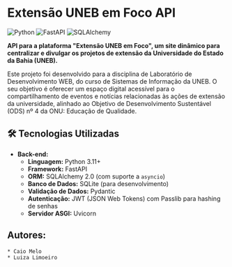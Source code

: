 # Extensão UNEB em Foco API

![Python](https://img.shields.io/badge/Python-3.11+-blue.svg)
![FastAPI](https://img.shields.io/badge/FastAPI-0.110+-green.svg)
![SQLAlchemy](https://img.shields.io/badge/SQLAlchemy-2.0-red.svg)

**API para a plataforma "Extensão UNEB em Foco", um site dinâmico para centralizar e divulgar os projetos de extensão da Universidade do Estado da Bahia (UNEB).**

Este projeto foi desenvolvido para a disciplina de Laboratório de Desenvolvimento WEB, do curso de Sistemas de Informação da UNEB. O seu objetivo é oferecer um espaço digital acessível para o compartilhamento de eventos e notícias relacionadas às ações de extensão da universidade, alinhado ao Objetivo de Desenvolvimento Sustentável (ODS) nº 4 da ONU: Educação de Qualidade.

## 🛠️ Tecnologias Utilizadas

* **Back-end:**
    * **Linguagem:** Python 3.11+
    * **Framework:** FastAPI
    * **ORM:** SQLAlchemy 2.0 (com suporte a `asyncio`)
    * **Banco de Dados:** SQLite (para desenvolvimento)
    * **Validação de Dados:** Pydantic
    * **Autenticação:** JWT (JSON Web Tokens) com Passlib para hashing de senhas
    * **Servidor ASGI:** Uvicorn

## Autores:
    * Caio Melo
    * Luiza Limoeiro